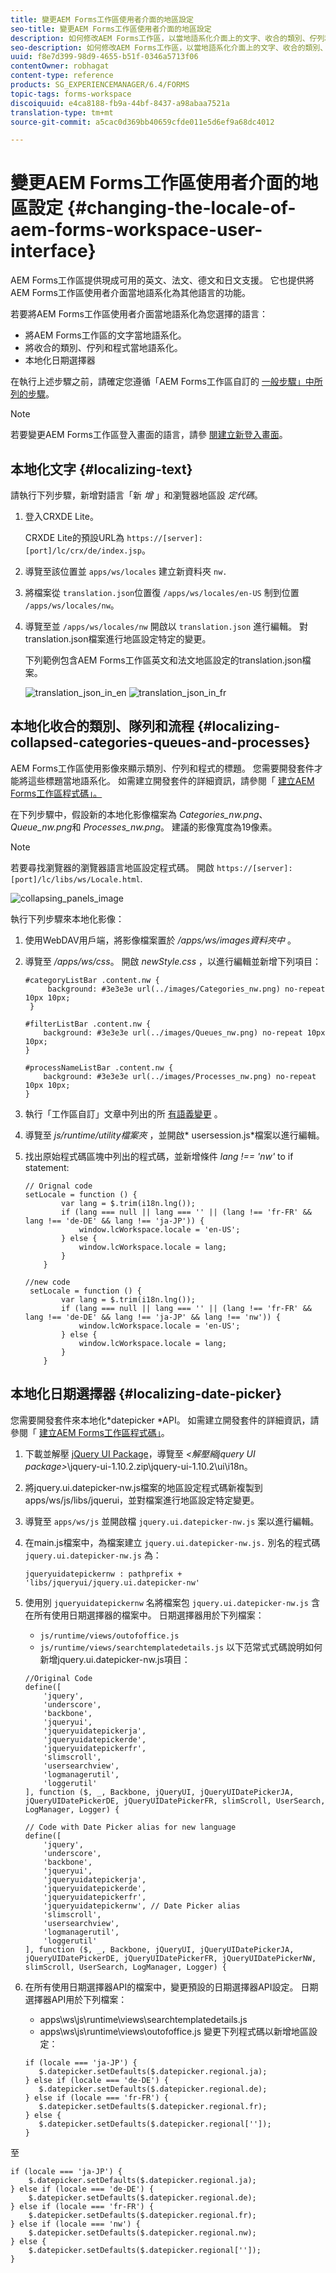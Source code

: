 ```yaml
---
title: 變更AEM Forms工作區使用者介面的地區設定
seo-title: 變更AEM Forms工作區使用者介面的地區設定
description: 如何修改AEM Forms工作區，以當地語系化介面上的文字、收合的類別、佇列和程式，以及日期選擇器。
seo-description: 如何修改AEM Forms工作區，以當地語系化介面上的文字、收合的類別、佇列和程式，以及日期選擇器。
uuid: f8e7d399-98d9-4655-b51f-0346a5713f06
contentOwner: robhagat
content-type: reference
products: SG_EXPERIENCEMANAGER/6.4/FORMS
topic-tags: forms-workspace
discoiquuid: e4ca8188-fb9a-44bf-8437-a98abaa7521a
translation-type: tm+mt
source-git-commit: a5cac0d369bb40659cfde011e5d6ef9a68dc4012

---
```



# 變更AEM Forms工作區使用者介面的地區設定 {#changing-the-locale-of-aem-forms-workspace-user-interface}

AEM Forms工作區提供現成可用的英文、法文、德文和日文支援。 它也提供將AEM Forms工作區使用者介面當地語系化為其他語言的功能。

若要將AEM Forms工作區使用者介面當地語系化為您選擇的語言：

* 將AEM Forms工作區的文字當地語系化。
* 將收合的類別、佇列和程式當地語系化。
* 本地化日期選擇器

在執行上述步驟之前，請確定您遵循「AEM Forms工作區自訂的 [一般步驟」中所列的步驟](/help/forms/using/generic-steps-html-workspace-customization.md)。

>[!NOTE]
>
>若要變更AEM Forms工作區登入畫面的語言，請參 [閱建立新登入畫面](/help/forms/using/creating-new-login-screen.md)。

## 本地化文字 {#localizing-text}

請執行下列步驟，新增對語言「新 *增* 」和瀏覽器地區設 *定代碼*。

1. 登入CRXDE Lite。

   CRXDE Lite的預設URL為 `https://[server]:[port]/lc/crx/de/index.jsp`。

1. 導覽至該位置並 `apps/ws/locales` 建立新資料夾 `nw.`
1. 將檔案從 `translation.json`位置復 `/apps/ws/locales/en-US` 制到位置 `/apps/ws/locales/nw`。
1. 導覽至並 `/apps/ws/locales/nw` 開啟以 `translation.json` 進行編輯。 對translation.json檔案進行地區設定特定的變更。

   下列範例包含AEM Forms工作區英文和法文地區設定的translation.json檔案。

   ![translation_json_in_en](assets/translation_json_in_en.png) ![translation_json_in_fr](assets/translation_json_in_fr.png)

## 本地化收合的類別、隊列和流程 {#localizing-collapsed-categories-queues-and-processes}

AEM Forms工作區使用影像來顯示類別、佇列和程式的標題。 您需要開發套件才能將這些標題當地語系化。 如需建立開發套件的詳細資訊，請參閱「 [建立AEM Forms工作區程式碼」。](/help/forms/using/introduction-customizing-html-workspace.md#main-pars-heading-3)

在下列步驟中，假設新的本地化影像檔案為 *Categories_nw.png*、 *Queue_nw.png*&#x200B;和 *Processes_nw.png*。 建議的影像寬度為19像素。

>[!NOTE]
>
>若要尋找瀏覽器的瀏覽器語言地區設定程式碼。 開啟 `https://[server]:[port]/lc/libs/ws/Locale.html`.

![collapsing_panels_image](assets/collapsing_panels_image.png)

執行下列步驟來本地化影像：

1. 使用WebDAV用戶端，將影像檔案置於 */apps/ws/images資料夾中* 。
1. 導覽至 */apps/ws/css*。 開啟 *newStyle.css* ，以進行編輯並新增下列項目：

   ```
   #categoryListBar .content.nw {
        background: #3e3e3e url(../images/Categories_nw.png) no-repeat 10px 10px;
    }
   
   #filterListBar .content.nw {
       background: #3e3e3e url(../images/Queues_nw.png) no-repeat 10px 10px;
   }
   
   #processNameListBar .content.nw {
       background: #3e3e3e url(../images/Processes_nw.png) no-repeat 10px 10px;
   }
   ```

1. 執行「工作區自訂」文章中列出的所 [有語義變更](/help/forms/using/introduction-customizing-html-workspace.md) 。
1. 導覽至 *js/runtime/utility檔案夾* ，並開啟* usersession.js*檔案以進行編輯。
1. 找出原始程式碼區塊中列出的程式碼，並新增條件 *lang !== &#39;nw&#39;* to if statement:

   ```
   // Orignal code
   setLocale = function () {
           var lang = $.trim(i18n.lng());
           if (lang === null || lang === '' || (lang !== 'fr-FR' && lang !== 'de-DE' && lang !== 'ja-JP')) {
               window.lcWorkspace.locale = 'en-US';
           } else {
               window.lcWorkspace.locale = lang;
           }
       }
   ```

   ```
   //new code
    setLocale = function () {
           var lang = $.trim(i18n.lng());
           if (lang === null || lang === '' || (lang !== 'fr-FR' && lang !== 'de-DE' && lang !== 'ja-JP' && lang !== 'nw')) {
               window.lcWorkspace.locale = 'en-US';
           } else {
               window.lcWorkspace.locale = lang;
           }
       }
   ```

## 本地化日期選擇器 {#localizing-date-picker}

您需要開發套件來本地化*datepicker *API。 如需建立開發套件的詳細資訊，請參閱「 [建立AEM Forms工作區程式碼」](/help/forms/using/introduction-customizing-html-workspace.md#main-pars-heading-3)。

1. 下載並解壓 [jQuery UI Package](https://jqueryui.com/download/all/)，導覽至 *&lt;解壓縮jquery UI package>*\jquery-ui-1.10.2.zip\jquery-ui-1.10.2\ui\i18n。
1. 將jquery.ui.datepicker-nw.js檔案的地區設定程式碼新複製到apps/ws/js/libs/jquerui，並對檔案進行地區設定特定變更。
1. 導覽至 `apps/ws/js` 並開啟檔 `jquery.ui.datepicker-nw.js` 案以進行編輯。
1. 在main.js檔案中，為檔案建立 `jquery.ui.datepicker-nw.js.` 別名的程式碼 `jquery.ui.datepicker-nw.js` 為：

   ```
   jqueryuidatepickernw : pathprefix + 'libs/jqueryui/jquery.ui.datepicker-nw'
   ```

1. 使用別 `jqueryuidatepickernw` 名將檔案包 `jquery.ui.datepicker-nw.js` 含在所有使用日期選擇器的檔案中。 日期選擇器用於下列檔案：

   * `js/runtime/views/outofoffice.js`
   * `js/runtime/views/searchtemplatedetails.js`
   以下范常式式碼說明如何新增jquery.ui.datepicker-nw.js項目：

   ```
   //Original Code
   define([
       'jquery',
       'underscore',
       'backbone',
       'jqueryui',
       'jqueryuidatepickerja',
       'jqueryuidatepickerde',
       'jqueryuidatepickerfr',
       'slimscroll',
       'usersearchview',
       'logmanagerutil',
       'loggerutil'
   ], function ($, _, Backbone, jQueryUI, jQueryUIDatePickerJA, jQueryUIDatePickerDE, jQueryUIDatePickerFR, slimScroll, UserSearch, LogManager, Logger) {
   ```

   ```
   // Code with Date Picker alias for new language
   define([
       'jquery',
       'underscore',
       'backbone',
       'jqueryui',
       'jqueryuidatepickerja',
       'jqueryuidatepickerde',
       'jqueryuidatepickerfr',
       'jqueryuidatepickernw', // Date Picker alias
       'slimscroll',
       'usersearchview',
       'logmanagerutil',
       'loggerutil'
   ], function ($, _, Backbone, jQueryUI, jQueryUIDatePickerJA, jQueryUIDatePickerDE, jQueryUIDatePickerFR, jQueryUIDatePickerNW, slimScroll, UserSearch, LogManager, Logger) {
   ```

1. 在所有使用日期選擇器API的檔案中，變更預設的日期選擇器API設定。 日期選擇器API用於下列檔案：

   * apps\ws\js\runtime\views\searchtemplatedetails.js
   * apps\ws\js\runtime\views\outofoffice.js
   變更下列程式碼以新增地區設定：

   ```
   if (locale === 'ja-JP') {
      $.datepicker.setDefaults($.datepicker.regional.ja);
   } else if (locale === 'de-DE') {
      $.datepicker.setDefaults($.datepicker.regional.de);
   } else if (locale === 'fr-FR') {
      $.datepicker.setDefaults($.datepicker.regional.fr);
   } else {
      $.datepicker.setDefaults($.datepicker.regional['']);
   }
   ```

至

```
if (locale === 'ja-JP') {
    $.datepicker.setDefaults($.datepicker.regional.ja);
} else if (locale === 'de-DE') {
    $.datepicker.setDefaults($.datepicker.regional.de);
} else if (locale === 'fr-FR') {
    $.datepicker.setDefaults($.datepicker.regional.fr);
} else if (locale === 'nw') {
    $.datepicker.setDefaults($.datepicker.regional.nw);
} else {
    $.datepicker.setDefaults($.datepicker.regional['']);
}
```
